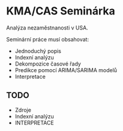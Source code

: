 # KMA/CAS Seminárka

Analýza nezaměstnanosti v USA.

Seminární práce musí obsahovat:

* Jednoduchý popis
* Indexní analýzu
* Dekompozice časové řady
* Predikce pomocí ARIMA/SARIMA modelů
* Interpretace

## TODO

* Zdroje
* Indexní analýzu
* INTERPRETACE
